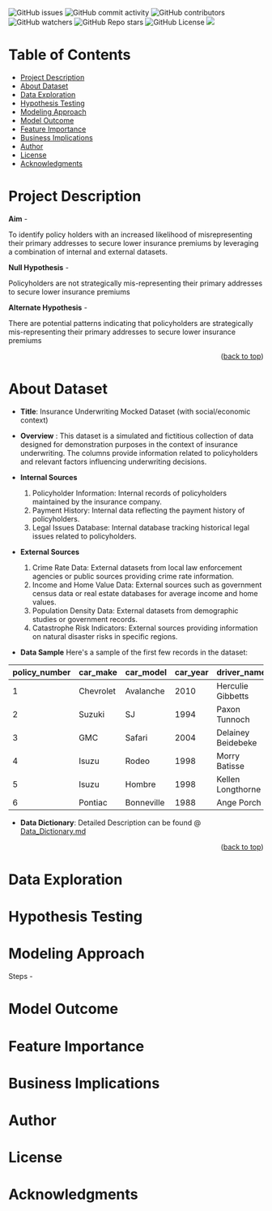 <a name="readme-top"></a>
![GitHub issues](https://img.shields.io/github/issues/clkride/Address_Risk_Detection_Models?style=flat-square)
![GitHub commit activity](https://img.shields.io/github/commit-activity/m/clkride/Address_Risk_Detection_Models?style=flat-square)
![GitHub contributors](https://img.shields.io/github/contributors/clkride/Address_Risk_Detection_Models?style=flat-square)
![GitHub watchers](https://img.shields.io/github/watchers/clkride/Address_Risk_Detection_Models?style=flat-square)
![GitHub Repo stars](https://img.shields.io/github/stars/clkride/Address_Risk_Detection_Models?style=flat-square)
![GitHub License](https://img.shields.io/github/license/clkride/Address_Risk_Detection_Models?style=flat-square)
<a href="https://linkedin.com/in/abbas-singapurwala">
<img src="https://img.shields.io/badge/LinkedIn-blue?style=flat&logo=linkedin&labelColor=blue">
</a>


# Table of Contents
- [Project Description](#project-description)
- [About Dataset](#about-dataset)
- [Data Exploration](#data-exploration)
- [Hypothesis Testing](#hypothesis-testing)
- [Modeling Approach](#modeling-approach)
- [Model Outcome](#model-outcome)
- [Feature Importance](#feature-importance)
- [Business Implications](#business-implications)
- [Author](#author)
- [License](#license)
- [Acknowledgments](#acknowledgments)

# Project Description

**Aim** - 

To identify policy holders with an increased likelihood of misrepresenting their primary addresses to secure lower insurance premiums by leveraging a combination of internal and external datasets.

**Null Hypothesis** - 

Policyholders are not strategically mis-representing their primary addresses to secure lower insurance premiums

**Alternate Hypothesis** - 

There are potential patterns indicating that policyholders are strategically mis-representing their primary addresses to secure lower insurance premiums

<p align="right">(<a href="#readme-top">back to top</a>)</p>

# About Dataset

 * **Title**: Insurance Underwriting Mocked Dataset (with social/economic context)
 * **Overview** : This dataset is a simulated and fictitious collection of data designed for demonstration purposes in the context of insurance underwriting. The columns provide information related to policyholders and relevant factors influencing underwriting decisions.
 * **Internal Sources**
   
   1. Policyholder Information: Internal records of policyholders maintained by the insurance company.
   2. Payment History: Internal data reflecting the payment history of policyholders.
   3. Legal Issues Database: Internal database tracking historical legal issues related to policyholders.
  
  * **External Sources**
    1. Crime Rate Data: External datasets from local law enforcement agencies or public sources providing crime rate information.
    2. Income and Home Value Data: External sources such as government census data or real estate databases for average income and home values.
    3. Population Density Data: External datasets from demographic studies or government records.
    4. Catastrophe Risk Indicators: External sources providing information on natural disaster risks in specific regions.

  * **Data Sample**
    Here's a sample of the first few records in the dataset:
    
| policy_number | car_make  | car_model | car_year | driver_name         | driver_age | driver_gender | driver_license_number | num_vehicle_changes | policy_start_date | non_fault_claims | premium_amount | annual_mileage | infractions | credit_score | claim_amount | num_claims | suspicious_pattern | num_address_changes | current_add_same_as_vehicle_reg | historical_legal_issues | crime_rate | anomalies_payment_history | high_risk_neighborhood | is_individual_policy_holder | is_family_policy_holder | is_long_term_policy_holder | reported_income | is_home_owner | vehicle_registration_address | vehicle_registration_address_verified | debt_to_income_ratio | years_of_employment | avg_income_by_zip_code | population_density | catastrophe_risk_indicator | avg_home_value_by_zip_code | percent_owner_occupied_homes | historical_claim_frequency_by_location |
|---------------|-----------|-----------|----------|---------------------|------------|---------------|-----------------------|--------------------|-------------------|------------------|-----------------|----------------|--------------|--------------|--------------|------------|---------------------|----------------------|----------------------------------|-------------------------|------------|-----------------------------|------------------------|-----------------------------|------------------------|----------------------------|------------------|----------------|-------------------------------|--------------------------------------|----------------------|----------------------|-------------------------|----------------------|--------------------------|-----------------------------|-----------------------------|------------------------------------------|
| 1             | Chevrolet | Avalanche | 2010     | Herculie Gibbetts   | 70         | Male          | 100                   | 4                  | 09/10/2017        | 4                | 536.07          | 24517.53       | 0            | 659          | 1804.88      | 4            | TRUE                | 4                    | FALSE                            | 0                       | 0.98          | 1                       | FALSE                  | TRUE                        | FALSE                  | FALSE                      | 73619.57         | FALSE          | 8FR 1TH                          | confirmed                             | -1.39                | 33.6                 | 54985.46                | -0.48                | 5                          | 471783.84                  | 0.01                        | 167                                      |
| 2             | Suzuki    | SJ        | 1994     | Paxon Tunnoch       | 39         | Genderqueer   | 50                    | 1                  | 14/03/2015        | 1                | 626.37          | 21269.51       | 5            | 760          | 8586.71      | 1            | FALSE               | 4                    | FALSE                            | 0                       | 0.78       | 0                        | FALSE                  | TRUE                        | TRUE                       | FALSE                      | 62769.65         | TRUE           | N5R 54H                          | confirmed                             | 0.71                 | 30.61                | 36521.6                 | -0.38                | 4                          | 492487.23                  | 0                           | 259                                      |
| 3             | GMC       | Safari    | 2004     | Delainey Beidebeke  | 85         | Genderqueer   | 87                    | 1                  | 06/05/2020        | 3                | 590.85          | 18284.56       | 5            | 784          | 2867.25      | 1            | TRUE                | 2                    | TRUE                             | 1                       | 0.68 | 2                        | TRUE                   | TRUE                        | FALSE                  | FALSE                      | 56145.4          | FALSE          | M5T 8H3                   | confirmed                                    | 0.91                 | 7.59                 | 17983.38                | 1.28                 | 1                          | 460364.14                  | -0.02                       | 296                                      |
| 4             | Isuzu     | Rodeo     | 1998     | Morry Batisse       | 42         | Male          | 45                    | 5                  | 27/04/2018        | 6                | 971.4           | 34629.69       | 5            | 649          | 6213.08      | 3            | TRUE                | 1                    | FALSE                            | 0                       | 0.74       | 0                        | TRUE                   | TRUE                        | FALSE                  | FALSE                      | 44337.44         | FALSE          | 48000-000                     | confirmed                             | -0.21                | 7.97                 | 61730.34                | 1.2                  | 4                          | 400259.7                   | 0.02                        | 105                                      |
| 5             | Isuzu     | Hombre    | 1998     | Kellen Longthorne   | 72         | Male          | 97                    | 5                  | 18/10/2015        | 2                | 885.38          | 8225.17        | 2            | 478          | 5420.36      | 10           | FALSE               | 1                    | FALSE                            | 0                       | 0.53      | 1                       | FALSE                  | FALSE                       | FALSE                  | FALSE                      | 64310.5          | FALSE          | 88390-000                     | unconfirmed                           | 0.79                 | 11.47                | 66083.02                | 0.13                 | 2                          | 455473.66                  | -0.01                       | 126                                      |
| 6             | Pontiac   | Bonneville| 1988     | Ange Porch          | 80         | Female        | 87                    | 1                  | 20/08/2021        | 5                | 859.12          | 20393.19       | 3            | 487          | 6418.46      | 6            | FALSE               | 3                    | TRUE                             | 1                       | 0.48   | 2                        | TRUE                  | TRUE                   | TRUE                  | FALSE                          | 593199.33        | FALSE          | H9P                           | confirmed                             | 0.15                 | 18                | 91508.87                | 1.11                 | 4                          | 593199.33                  | 0                           | 238                                      |
                      

    
* **Data Dictionary**: Detailed Description can be found @ [Data_Dictionary.md](https://github.com/clkride/Address_Risk_Detection_Models/blob/main/data%20dictionary/feature_description.md)

<p align="right">(<a href="#readme-top">back to top</a>)</p>

# Data Exploration

# Hypothesis Testing

# Modeling Approach 
Steps - 


# Model Outcome 


# Feature Importance

# Business Implications

# Author

# License

# Acknowledgments

